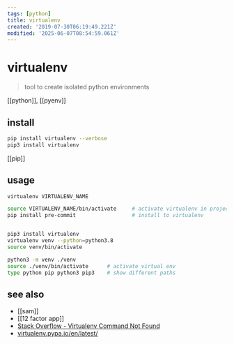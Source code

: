 ```yaml
---
tags: [python]
title: virtualenv
created: '2019-07-30T06:19:49.221Z'
modified: '2025-06-07T08:54:59.061Z'
---
```


# virtualenv

> tool to create isolated python environments

[[python]], [[pyenv]]

## install

```sh
pip install virtualenv --verbose
pip3 install virtualenv
```

[[pip]]

## usage

```sh
virtualenv VIRTUALENV_NAME

source VIRTUALENV_NAME/bin/activate     # activate virtualenv in project
pip install pre-commit                  # install to virtualenv


pip3 install virtualenv
virtualenv venv --python=python3.8
source venv/bin/activate
```

```sh
python3 -m venv ./venv
source ./venv/bin/activate      # activate virtual env
type python pip python3 pip3    # show different paths
```

## see also

- [[sam]]
- [[12 factor app]]
- [Stack Overflow - Virtualenv Command Not Found](https://stackoverflow.com/a/36577160)
- [virtualenv.pypa.io/en/latest/](https://virtualenv.pypa.io/en/latest/)
